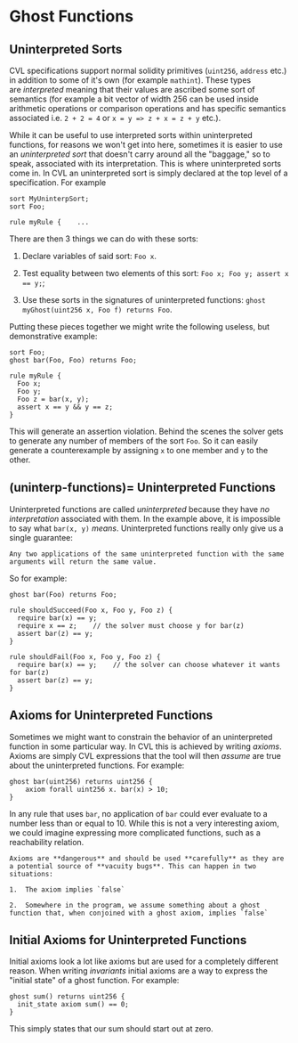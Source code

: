 Ghost Functions
===============

Uninterpreted Sorts
-------------------

CVL specifications support normal solidity primitives (`uint256`, `address` etc.) in addition to some of it's own (for example `mathint`). These types are _interpreted_ meaning that their values are ascribed some sort of semantics (for example a bit vector of width 256 can be used inside arithmetic operations or comparison operations and has specific semantics associated i.e. `2 + 2 = 4` or `x = y => z + x = z + y` etc.).

While it can be useful to use interpreted sorts within uninterpreted functions, for reasons we won't get into here, sometimes it is easier to use an _uninterpreted sort_ that doesn't carry around all the "baggage," so to speak, associated with its interpretation. This is where uninterpreted sorts come in. In CVL an uninterpreted sort is simply declared at the top level of a specification. For example

```cvl
sort MyUninterpSort;
sort Foo;

rule myRule {    ...
```

‌There are then 3 things we can do with these sorts:

1.  Declare variables of said sort: `Foo x`.
    
2.  Test equality between two elements of this sort: `Foo x; Foo y; assert x == y;`;
    
3.  Use these sorts in the signatures of uninterpreted functions: `ghost myGhost(uint256 x, Foo f) returns Foo`.
    

Putting these pieces together we might write the following useless, but demonstrative example:

```cvl
sort Foo;
ghost bar(Foo, Foo) returns Foo;

rule myRule {
  Foo x;
  Foo y;
  Foo z = bar(x, y);
  assert x == y && y == z;
}
```

This will generate an assertion violation. Behind the scenes the solver gets to generate any number of members of the sort `Foo`. So it can easily generate a counterexample by assigning `x` to one member and `y` to the other.

(uninterp-functions)=
Uninterpreted Functions
-----------------------

Uninterpreted functions are called _uninterpreted_ because they have _no interpretation_ associated with them. In the example above, it is impossible to say what `bar(x, y)` _means_. Uninterpreted functions really only give us a single guarantee:

```{note}
Any two applications of the same uninterpreted function with the same arguments will return the same value.
```

So for example:

```cvl
ghost bar(Foo) returns Foo;

rule shouldSucceed(Foo x, Foo y, Foo z) {
  require bar(x) == y;
  require x == z;    // the solver must choose y for bar(z)
  assert bar(z) == y;
}

rule shouldFail(Foo x, Foo y, Foo z) {
  require bar(x) == y;    // the solver can choose whatever it wants for bar(z)
  assert bar(z) == y;
}
```

Axioms for Uninterpreted Functions‌
-----------------------------------

Sometimes we might want to constrain the behavior of an uninterpreted function in some particular way. In CVL this is achieved by writing _axioms_. Axioms are simply CVL expressions that the tool will then _assume_ are true about the uninterpreted functions. For example:

```cvl
ghost bar(uint256) returns uint256 {
    axiom forall uint256 x. bar(x) > 10;
}
```

In any rule that uses `bar`, no application of `bar` could ever evaluate to a number less than or equal to 10. While this is not a very interesting axiom, we could imagine expressing more complicated functions, such as a reachability relation.

```{caution}
Axioms are **dangerous** and should be used **carefully** as they are a potential source of **vacuity bugs**. This can happen in two situations:

1.  The axiom implies `false`
    
2.  Somewhere in the program, we assume something about a ghost function that, when conjoined with a ghost axiom, implies `false`
```
    

Initial Axioms for Uninterpreted Functions
------------------------------------------

Initial axioms look a lot like axioms but are used for a completely different reason. When writing _invariants_ initial axioms are a way to express the "initial state" of a ghost function. For example:

```cvl
ghost sum() returns uint256 {
  init_state axiom sum() == 0;
}
```

This simply states that our sum should start out at zero.
